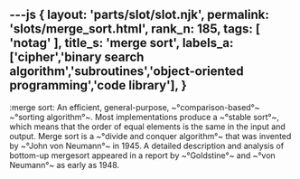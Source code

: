 ---js
{
  layout: 'parts/slot/slot.njk',
  permalink: 'slots/merge_sort.html',
  rank_n: 185,
  tags: [ 'notag' ],
  title_s: 'merge sort',
  labels_a: ['cipher','binary search algorithm','subroutines','object-oriented programming','code library'],
}
---
:merge sort:
An efficient, general-purpose, ~°comparison-based°~ ~°sorting algorithm°~. Most implementations produce a ~°stable sort°~, which means that the order of equal elements is the same in the input and output. Merge sort is a ~°divide and conquer algorithm°~ that was invented by ~°John von Neumann°~ in 1945. A detailed description and analysis of bottom-up mergesort appeared in a report by ~°Goldstine°~ and ~°von Neumann°~ as early as 1948.
